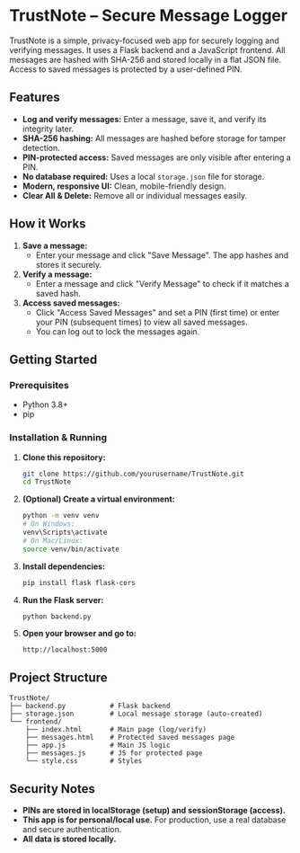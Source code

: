# TrustNote – Secure Message Logger

TrustNote is a simple, privacy-focused web app for securely logging and verifying messages. It uses a Flask backend and a  JavaScript frontend. All messages are hashed with SHA-256 and stored locally in a flat JSON file. Access to saved messages is protected by a user-defined PIN.

## Features

- **Log and verify messages:** Enter a message, save it, and verify its integrity later.
- **SHA-256 hashing:** All messages are hashed before storage for tamper detection.
- **PIN-protected access:** Saved messages are only visible after entering a PIN.
- **No database required:** Uses a local `storage.json` file for storage.
- **Modern, responsive UI:** Clean, mobile-friendly design.
- **Clear All & Delete:** Remove all or individual messages easily.

## How it Works

1. **Save a message:**
   - Enter your message and click "Save Message". The app hashes and stores it securely.
2. **Verify a message:**
   - Enter a message and click "Verify Message" to check if it matches a saved hash.
3. **Access saved messages:**
   - Click "Access Saved Messages" and set a PIN (first time) or enter your PIN (subsequent times) to view all saved messages.
   - You can log out to lock the messages again.

## Getting Started

### Prerequisites
- Python 3.8+
- pip

### Installation & Running
1. **Clone this repository:**
   ```sh
   git clone https://github.com/yourusername/TrustNote.git
   cd TrustNote
   ```
2. **(Optional) Create a virtual environment:**
   ```sh
   python -m venv venv
   # On Windows:
   venv\Scripts\activate
   # On Mac/Linux:
   source venv/bin/activate
   ```
3. **Install dependencies:**
   ```sh
   pip install flask flask-cors
   ```
4. **Run the Flask server:**
   ```sh
   python backend.py
   ```
5. **Open your browser and go to:**
   ```
   http://localhost:5000
   ```

## Project Structure

```
TrustNote/
├── backend.py           # Flask backend
├── storage.json         # Local message storage (auto-created)
└── frontend/
    ├── index.html       # Main page (log/verify)
    ├── messages.html    # Protected saved messages page
    ├── app.js           # Main JS logic
    ├── messages.js      # JS for protected page
    └── style.css        # Styles
```

## Security Notes
- **PINs are stored in localStorage (setup) and sessionStorage (access).**
- **This app is for personal/local use.** For production, use a real database and secure authentication.
- **All data is stored locally.**

